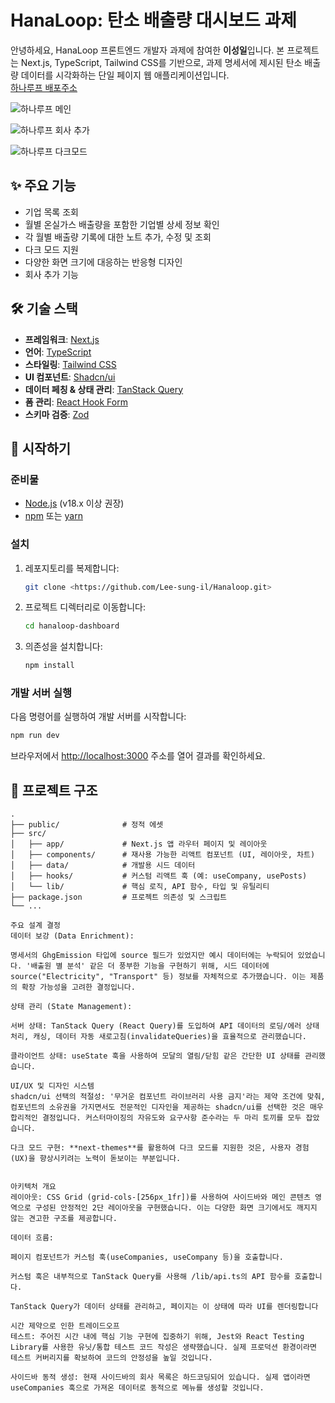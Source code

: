 # HanaLoop: 탄소 배출량 대시보드 과제
안녕하세요, HanaLoop 프론트엔드 개발자 과제에 참여한 **이성일**입니다. 본 프로젝트는 Next.js, TypeScript, Tailwind CSS를 기반으로, 과제 명세서에 제시된 탄소 배출량 데이터를 시각화하는 단일 페이지 웹 애플리케이션입니다.
</br>
<a href= "https://hanaloop-git-main-lee-sung-ils-projects.vercel.app/">하나루프 배포주소</a>


![하나루프 메인](https://github.com/user-attachments/assets/7e2edc71-b026-4a76-9dff-59fae99e8d03)

![하나루프 회사 추가](https://github.com/user-attachments/assets/91fc1ac2-10b8-424c-b953-3be441089c09)

![하나루프 다크모드](https://github.com/user-attachments/assets/6a213d33-ccdb-4a97-9f6f-4bb88b52f2d9)


## ✨ 주요 기능

- 기업 목록 조회
- 월별 온실가스 배출량을 포함한 기업별 상세 정보 확인
- 각 월별 배출량 기록에 대한 노트 추가, 수정 및 조회
- 다크 모드 지원
- 다양한 화면 크기에 대응하는 반응형 디자인
- 회사 추가 기능

## 🛠️ 기술 스택

- **프레임워크**: [Next.js](https://nextjs.org/)
- **언어**: [TypeScript](https://www.typescriptlang.org/)
- **스타일링**: [Tailwind CSS](https://tailwindcss.com/)
- **UI 컴포넌트**: [Shadcn/ui](https://ui.shadcn.com/)
- **데이터 페칭 & 상태 관리**: [TanStack Query](https://tanstack.com/query/latest)
- **폼 관리**: [React Hook Form](https://react-hook-form.com/)
- **스키마 검증**: [Zod](https://zod.dev/)

## 🚀 시작하기

### 준비물

- [Node.js](https://nodejs.org/) (v18.x 이상 권장)
- [npm](https://www.npmjs.com/) 또는 [yarn](https://yarnpkg.com/)

### 설치

1.  레포지토리를 복제합니다:
    ```bash
    git clone <https://github.com/Lee-sung-il/Hanaloop.git>
    ```
2.  프로젝트 디렉터리로 이동합니다:
    ```bash
    cd hanaloop-dashboard
    ```
3.  의존성을 설치합니다:
    ```bash
    npm install
    ```

### 개발 서버 실행

다음 명령어를 실행하여 개발 서버를 시작합니다:

```bash
npm run dev
```

브라우저에서 [http://localhost:3000](http://localhost:3000) 주소를 열어 결과를 확인하세요.

## 📂 프로젝트 구조

```
.
├── public/              # 정적 에셋
├── src/
│   ├── app/             # Next.js 앱 라우터 페이지 및 레이아웃
│   ├── components/      # 재사용 가능한 리액트 컴포넌트 (UI, 레이아웃, 차트)
│   ├── data/            # 개발용 시드 데이터
│   ├── hooks/           # 커스텀 리액트 훅 (예: useCompany, usePosts)
│   └── lib/             # 핵심 로직, API 함수, 타입 및 유틸리티
├── package.json         # 프로젝트 의존성 및 스크립트
└── ...
```
```
주요 설계 결정
데이터 보강 (Data Enrichment):

명세서의 GhgEmission 타입에 source 필드가 있었지만 예시 데이터에는 누락되어 있었습니다. '배출원 별 분석' 같은 더 풍부한 기능을 구현하기 위해, 시드 데이터에 source("Electricity", "Transport" 등) 정보를 자체적으로 추가했습니다. 이는 제품의 확장 가능성을 고려한 결정입니다.

상태 관리 (State Management):

서버 상태: TanStack Query (React Query)를 도입하여 API 데이터의 로딩/에러 상태 처리, 캐싱, 데이터 자동 새로고침(invalidateQueries)을 효율적으로 관리했습니다.

클라이언트 상태: useState 훅을 사용하여 모달의 열림/닫힘 같은 간단한 UI 상태를 관리했습니다.

```

```
UI/UX 및 디자인 시스템
shadcn/ui 선택의 적절성: '무거운 컴포넌트 라이브러리 사용 금지'라는 제약 조건에 맞춰, 컴포넌트의 소유권을 가지면서도 전문적인 디자인을 제공하는 shadcn/ui를 선택한 것은 매우 합리적인 결정입니다. 커스터마이징의 자유도와 요구사항 준수라는 두 마리 토끼를 모두 잡았습니다.

다크 모드 구현: **next-themes**를 활용하여 다크 모드를 지원한 것은, 사용자 경험(UX)을 향상시키려는 노력이 돋보이는 부분입니다.


```

```
아키텍처 개요
레이아웃: CSS Grid (grid-cols-[256px_1fr])를 사용하여 사이드바와 메인 콘텐츠 영역으로 구성된 안정적인 2단 레이아웃을 구현했습니다. 이는 다양한 화면 크기에서도 깨지지 않는 견고한 구조를 제공합니다.

데이터 흐름:

페이지 컴포넌트가 커스텀 훅(useCompanies, useCompany 등)을 호출합니다.

커스텀 훅은 내부적으로 TanStack Query를 사용해 /lib/api.ts의 API 함수를 호출합니다.

TanStack Query가 데이터 상태를 관리하고, 페이지는 이 상태에 따라 UI를 렌더링합니다
```

```
시간 제약으로 인한 트레이드오프
테스트: 주어진 시간 내에 핵심 기능 구현에 집중하기 위해, Jest와 React Testing Library를 사용한 유닛/통합 테스트 코드 작성은 생략했습니다. 실제 프로덕션 환경이라면 테스트 커버리지를 확보하여 코드의 안정성을 높일 것입니다.

사이드바 동적 생성: 현재 사이드바의 회사 목록은 하드코딩되어 있습니다. 실제 앱이라면 useCompanies 훅으로 가져온 데이터로 동적으로 메뉴를 생성할 것입니다.
```
